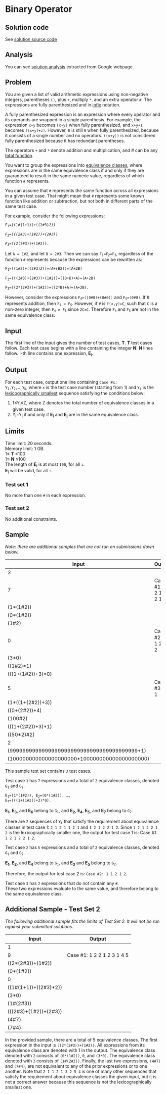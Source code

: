# Binary Operator

## Solution code

See [solution source code](/Round%20C/Binary%20Operator/solution.js)

## Analysis

You can see [solution analysis](/Round%20C/Binary%20Operator/analysis.md) extracted from Google webpage.

## Problem

You are given a list of valid arithmetic expressions using non-negative integers, parentheses `()`, plus `+`, multiply `*`, and an extra operator `#`. The expressions are fully parenthesized and in [infix](https://en.wikipedia.org/wiki/Infix_notation) notation.

A fully parenthesized expression is an expression where every operator and its operands are wrapped in a single parenthesis.
For example, the expression `x+y` becomes `(x+y)` when fully parenthesized, and `x+y+z` becomes `((x+y)+z)`. However, `0` is still `0` when fully parenthesized, because it consists of a single number and no operators. `((x+y))` is not considered fully parenthesized because it has redundant parentheses.

The operators `+` and `*` denote addition and multiplication, and # can be any [total function](https://mathworld.wolfram.com/TotalFunction.html).

You want to group the expressions into [equivalence classes](https://en.wikipedia.org/wiki/Equivalence_class), where expressions are in the same equivalence class if and only if they are guaranteed to result in the same numeric value, regardless of which function `#` represents.

You can assume that `#` represents the same function across all expressions in a given test case. That might mean that `#` represents some known function like addition or subtraction, but not both in different parts of the same test case.

For example, consider the following expressions:

<code>F<sub>1</sub>=((1#(1+1))+((2#3)_2)) <br>
F<sub>2</sub>=(((2#3)+(1#2))+(2#3)) <br>
F<sub>3</sub>=((2_(2#3))+(1#2)).</code>

Let `A = 1#2`, and let `B = 2#3`. Then we can say <code>F<sub>1</sub>=F<sub>2</sub>=F<sub>3</sub></code>, regardless of the function `#` represents because the expressions can be rewritten as:

<code>F<sub>1</sub>=((1#2)+((2#3)*2))=(A+(B*2))=(A+2B)<br>
F<sub>2</sub>=(((2#3)+(2#3))+(1#2))=((B+B)+A)=(A+2B)<br>
F<sub>3</sub>=((2*(2#3))+(1#2))=((2*B)+A)=(A+2B).</code>

However, consider the expressions <code>F<sub>4</sub>=((0#0)+(0#0))</code> and <code>F<sub>5</sub>=(0#0)</code>. If # represents addition, then <code>F<sub>4</sub> = F<sub>5</sub></code>. However, if `#` is `f(x,y)=C`, such that `C` is a non-zero integer, then <code>F<sub>4</sub> ≠ F<sub>5</sub></code> since `2C≠C`. Therefore <code>F<sub>4</sub></code> and <code>F<sub>5</sub></code> are not in the same equivalence class.

## Input

The first line of the input gives the number of test cases, **T**. **T** test cases follow. Each test case begins with a line containing the integer **N**. **N** lines follow. i-th line contains one expression, **E<sub>i</sub>**.

## Output

For each test case, output one line containing <code>Case #x: Y<sub>1</sub>,Y<sub>2</sub>,…,Y<sub>N</sub></code>, where `x` is the test case number (starting from 1) and <code>Y<sub>i</sub></code> is the [lexicographically smallest](https://en.wikipedia.org/wiki/Lexicographic_order) sequence satisfying the conditions below:

1. 1≤Y<sub>i</sub>≤Z, where Z denotes the total number of equivalence classes in a given test case.
1. Y<sub>i</sub>=Y<sub>j</sub> if and only if **E<sub>i</sub>** and **E<sub>j</sub>** are in the same equivalence class.

## Limits

Time limit: 20 seconds.<br>
Memory limit: 1 GB.<br>
1≤ **T** ≤100<br>
1≤ **N** ≤100<br>
The length of **E<sub>i</sub>** is at most `100`, for all `i`.<br>
**E<sub>i</sub>** will be valid, for all `i`.

### Test set 1

No more than one `#` in each expression.

### Test set 2

No additional constraints.

## Sample

_Note: there are additional samples that are not run on submissions down below._

| Input                                          | Output                 |
| ---------------------------------------------- | ---------------------- |
| 3                                              |                        |
| 7                                              | Case #1: 1 2 1 2 2 1 2 |
| (1\*(1#2))                                     |                        |
| (0\*(1#2))                                     |                        |
| (1#2)                                          |                        |
| 0                                              | Case #2: 1 1 2 1 2     |
| (3\*0)                                         |                        |
| ((1#2)\*1)                                     |                        |
| (((1+(1#2))+3)\*0)                             |                        |
| 5                                              | Case #3: 1 1           |
| (1\*((1+(2#2))+3))                             |                        |
| ((0+(2#2))+4)                                  |                        |
| (100#2)                                        |                        |
| (((1+(2#2))+3)\*1)                             |                        |
| ((50\*2)#2)                                    |                        |
| 2                                              |                        |
| (9999999999999999999999999999999999999999+1)   |                        |
| (100000000000000000000\*100000000000000000000) |                        |

This sample test set contains `3` test cases.

Test case `1` has `7` expressions and a total of `2` equivalence classes, denoted <code>G<sub>1</sub></code> and <code>G<sub>2</sub></code>.

<code>E<sub>1</sub>=(1*(1#2)), E<sub>2</sub>=(0*(1#2)), …, E<sub>7</sub>=(((1+(1#2))+3)\*0).</code>

**E<sub>1</sub>**, **E<sub>3</sub>**, and **E<sub>6</sub>** belong to <code>G<sub>1</sub></code>, and **E<sub>2</sub>**, **E<sub>4</sub>**, **E<sub>5</sub>**, and **E<sub>7</sub>** belong to <code>G<sub>2</sub></code>.

There are `2` sequences of <code>Y<sub>i</sub></code> that satisfy the requirement about equivalence classes in test case 1: `2 1 2 1 1 2 1` and `1 2 1 2 2 1 2`.
Since `1 2 1 2 2 1 2` is the lexicographically smaller one, the output for test case 1 is: Case #1: `1 2 1 2 2 1 2`.

Test case `2` has `5` expressions and a total of `2` equivalence classes, denoted <code>G<sub>1</sub></code> and <code>G<sub>2</sub></code>.

**E<sub>1</sub>**, **E<sub>2</sub>**, and **E<sub>4</sub>** belong to <code>G<sub>1</sub></code>, and **E<sub>3</sub>** and **E<sub>5</sub>** belong to <code>G<sub>2</sub></code>.

Therefore, the output for test case 2 is: `Case #2: 1 1 2 1 2`.

Test case `3` has `2` expressions that do not contain any `#`.<br>
These two expressions evaluate to the same value, and therefore belong to the same equivalence class.

## Additional Sample - Test Set 2

_The following additional sample fits the limits of Test Set 2. It will not be run against your submitted solutions._

| Input                  | Output                     |
| ---------------------- | -------------------------- |
| 1                      |                            |
| 9                      | Case #1: 1 2 2 1 2 3 1 4 5 |
| ((2\*(2#3))+(1#2))     |                            |
| (0\*(1#2))             |                            |
| 0                      |                            |
| ((1#(1+1))+((2#3)\*2)) |                            |
| (3\*0)                 |                            |
| (1#(2#3))              |                            |
| (((2#3)+(1#2))+(2#3))  |                            |
| (4#7)                  |                            |
| (7#4)                  |                            |

In the provided sample, there are a total of 5 equivalence classes. The first expression in the input is `((2*(2#3))+(1#2))`. All expressions from its equivalence class are denoted with 1 in the output. The equivalence class denoted with `2` consists of `(0*(1#2))`, `0`, and `(3*0)`. The equivalence class denoted with `3` consists of `(1#(2#3))`. Finally, the last two expressions, `(4#7)` and `(7#4)`, are not equivalent to any of the prior expressions or to one another. Note that `2 1 1 2 1 3 2 5 4` is one of many other sequences that satisfy the requirement about equivalence classes the given input, but it is not a correct answer because this sequence is not the lexicographically smallest one.
